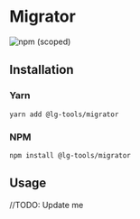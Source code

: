 # Migrator

![npm (scoped)](https://img.shields.io/npm/v/@leafygreen-ui/migrator.svg)

## Installation

### Yarn

```shell
yarn add @lg-tools/migrator
```

### NPM

```shell
npm install @lg-tools/migrator
```

## Usage

//TODO: Update me
